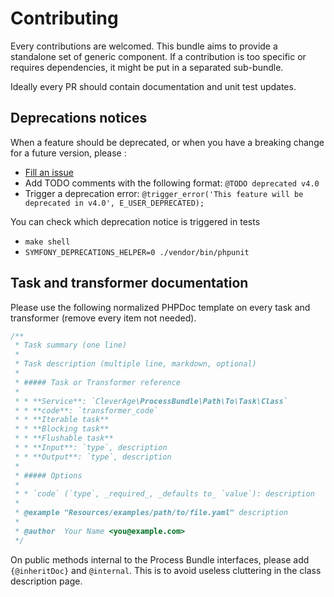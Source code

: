 Contributing
============

Every contributions are welcomed. This bundle aims to provide a standalone set of generic component. 
If a contribution is too specific or requires dependencies, it might be put in a separated sub-bundle.

Ideally every PR should contain documentation and unit test updates.

## Deprecations notices

When a feature should be deprecated, or when you have a breaking change for a future version, please :
* [Fill an issue](https://github.com/cleverage/process-bundle/issues/new)
* Add TODO comments with the following format: `@TODO deprecated v4.0`
* Trigger a deprecation error: `@trigger_error('This feature will be deprecated in v4.0', E_USER_DEPRECATED);`

You can check which deprecation notice is triggered in tests
* `make shell`
* `SYMFONY_DEPRECATIONS_HELPER=0 ./vendor/bin/phpunit`

## Task and transformer documentation

Please use the following normalized PHPDoc template on every task and transformer (remove every item not needed).

```php
/**
 * Task summary (one line)
 * 
 * Task description (multiple line, markdown, optional)
 *
 * ##### Task or Transformer reference
 *
 * * **Service**: `CleverAge\ProcessBundle\Path\To\Task\Class`
 * * **code**: `transformer_code`
 * * **Iterable task**
 * * **Blocking task**
 * * **Flushable task**
 * * **Input**: `type`, description
 * * **Output**: `type`, description
 * 
 * ##### Options
 *
 * * `code` (`type`, _required_, _defaults to_ `value`): description
 *
 * @example "Resources/examples/path/to/file.yaml" description
 *          
 * @author  Your Name <you@example.com>
 */
```

On public methods internal to the Process Bundle interfaces, please add `{@inheritDoc}` and `@internal`. 
This is to avoid useless cluttering in the class description page.
